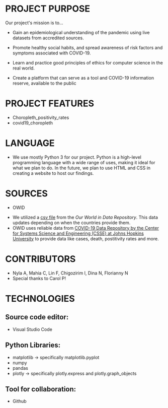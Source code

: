 # PROJECT PURPOSE
Our project's mission is to...
- Gain an epidemiological understanding of the pandemic using live datasets from accredited sources.

- Promote healthy social habits, and spread awareness of risk factors and symptoms associated with COVID-19.

- Learn and practice good principles of ethics for computer science in the real world.

- Create a platform that can serve as a tool and COVID-19 information reserve, available to the public

# PROJECT FEATURES
- Choropleth_positivity_rates
- covid19_choropleth

# LANGUAGE 
- We use mostly Python 3 for our project. Python is a high-level programming language with a wide range of uses, making it ideal for what we plan to do. In the future, we plan to use HTML and CSS in creating a website to host our findings.

# SOURCES 
- OWID
 * We utilized a [csv file](https://raw.githubusercontent.com/owid/covid-19-data/master/public/data/owid-covid-data.csv) from the *Our World in Data Repository*. This data updates depending on when the countries provide them. 
 * OWID uses reliable data from [COVID-19 Data Repository by the Center for Systems Science and Engineering (CSSE) at Johns Hopkins University](https://github.com/CSSEGISandData/COVID-19) to provide data like cases, death, postitivity rates and more. 
# CONTRIBUTORS
- Nyla A, Mahia C, Lin F, Chigozirim I, Dina N, Florianny N
- Special thanks to Carol P!
# TECHNOLOGIES 
  ## Source code editor: 
  - Visual Studio Code 
  ## Python Libraries:
  - matplotlib → specifically matplotlib.pyplot
  - numpy
  - pandas
  - plotly → specifically plotly.express and plotly.graph_objects
  ## Tool for collaboration:
  - Github 
